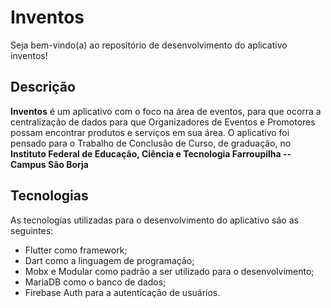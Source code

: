 # Inventos

Seja bem-vindo(a) ao repositório de desenvolvimento do aplicativo inventos!

## Descrição

**Inventos** é um aplicativo com o foco na área de eventos, para que ocorra a centralização de dados para que Organizadores de Eventos e Promotores possam encontrar produtos e serviços em sua área.
O aplicativo foi pensado para o Trabalho de Conclusão de Curso, de graduação, no **Instituto Federal de Educação, Ciência e Tecnologia Farroupilha -- Campus São Borja**

## Tecnologias

As tecnologias utilizadas para o desenvolvimento do aplicativo são as seguintes:

- Flutter como framework;
- Dart como a linguagem de programação;
- Mobx e Modular como padrão a ser utilizado para o desenvolvimento;
- MariaDB como o banco de dados;
- Firebase Auth para a autenticação de usuários.
